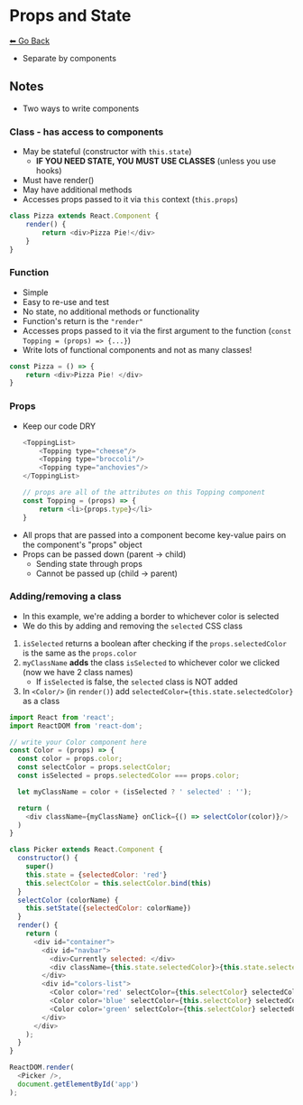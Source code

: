 # Props and State
[⬅ Go Back](../week3.md)

- Separate by components

## Notes
- Two ways to write components

### **Class** - has access to components
- May be stateful (constructor with `this.state`)
    - **IF YOU NEED STATE, YOU MUST USE CLASSES** (unless you use hooks)
- Must have render()
- May have additional methods
- Accesses props passed to it via `this` context (`this.props`)

```Javascript
class Pizza extends React.Component {
    render() {
        return <div>Pizza Pie!</div>
    }
}
```

### **Function**
- Simple
- Easy to re-use and test
- No state, no additional methods or functionality
- Function's return is the `"render"`
- Accesses props passed to it via the first argument to the function (`const Topping = (props) => {...}`)
- Write lots of functional components and not as many classes!
```Javascript
const Pizza = () => {
    return <div>Pizza Pie! </div>
}
```

### Props
- Keep our code DRY
    ```Javascript
    <ToppingList>
        <Topping type="cheese"/>
        <Topping type="broccoli"/>
        <Topping type="anchovies"/>
    </ToppingList>

    // props are all of the attributes on this Topping component
    const Topping = (props) => {
        return <li>{props.type}</li>
    }
    ```
- All props that are passed into a component become key-value pairs on the component's "props" object
- Props can be passed down (parent -> child)
    - Sending state through props
    - Cannot be passed up (child -> parent)

### Adding/removing a class
- In this example, we're adding a border to whichever color is selected
- We do this by adding and removing the `selected` CSS class

1. `isSelected` returns a boolean after checking if the `props.selectedColor` is the same as the `props.color`
2. `myClassName` **adds** the class `isSelected` to whichever color we clicked (now we have 2 class names)
    - If `isSelected` is false, the `selected` class is NOT added
3. In `<Color/>` (in `render()`) add `selectedColor={this.state.selectedColor}` as a class

```Javascript
import React from 'react';
import ReactDOM from 'react-dom';

// write your Color component here
const Color = (props) => {
  const color = props.color;
  const selectColor = props.selectColor;
  const isSelected = props.selectedColor === props.color;

  let myClassName = color + (isSelected ? ' selected' : '');

  return (
    <div className={myClassName} onClick={() => selectColor(color)}/>
  )
}

class Picker extends React.Component {
  constructor() {
    super()
    this.state = {selectedColor: 'red'}
    this.selectColor = this.selectColor.bind(this)
  }
  selectColor (colorName) {
    this.setState({selectedColor: colorName})
  }
  render() {
    return (
      <div id="container">
        <div id="navbar">
          <div>Currently selected: </div>
          <div className={this.state.selectedColor}>{this.state.selectedColor}</div>
        </div>
        <div id="colors-list">
          <Color color='red' selectColor={this.selectColor} selectedColor={this.state.selectedColor}/>
          <Color color='blue' selectColor={this.selectColor} selectedColor={this.state.selectedColor}/>
          <Color color='green' selectColor={this.selectColor} selectedColor={this.state.selectedColor}/>
        </div>
      </div>
    );
  }
}

ReactDOM.render(
  <Picker />,
  document.getElementById('app')
);
```
